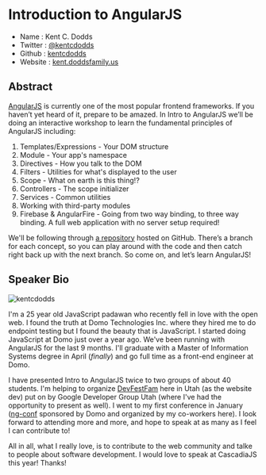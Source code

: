 # Introduction to AngularJS

* Name      : Kent C. Dodds
* Twitter   : [@kentcdodds](http://twitter.com/kentcdodds)
* Github    : [kentcdodds](http://github.com/kentcdodds)
* Website   : [kent.doddsfamily.us](http://kent.doddsfamily.us)

## Abstract

[AngularJS](http://angularjs.org/) is currently one of the most popular frontend frameworks. If you haven’t yet heard of it, prepare to be amazed. In Intro to AngularJS we’ll be doing an interactive workshop to learn the fundamental principles of AngularJS including:
  1. Templates/Expressions - Your DOM structure
  2. Module - Your app's namespace
  3. Directives - How you talk to the DOM
  4. Filters - Utilities for what's displayed to the user
  5. Scope - What on earth is this thing!?
  6. Controllers - The scope initializer
  7. Services - Common utilities
  8. Working with third-party modules
  9. Firebase & AngularFire - Going from two way binding, to three way binding. A full web application with no server setup required!

We'll be following through [a repository](https://github.com/kentcdodds/ng-workshop) hosted on GitHub. There’s a branch for each concept, so you can play around with the code and then catch right back up with the next branch. So come on, and let’s learn AngularJS!

## Speaker Bio

![kentcdodds](https://raw.github.com/kentcdodds/2014.cascadiajs.com/master/images/kentcdodds.png)

I'm a 25 year old JavaScript padawan who recently fell in love with the open web. I found the truth at Domo Technologies Inc. where they hired me to do endpoint testing but I found the beauty that is JavaScript. I started doing JavaScript at Domo just over a year ago. We've been running with AngularJS for the last 9 months. I'll graduate with a Master of Information Systems degree in April (*finally*) and go full time as a front-end engineer at Domo.

I have presented Intro to AngularJS twice to two groups of about 40 students. I'm helping to organize [DevFestFam](http://devfestfam.com) here in Utah (as the website dev) put on by Google Developer Group Utah (where I've had the opportunity to present as well). I went to my first conference in January ([ng-conf](http://ng-conf.org/) sponsored by Domo and organized by my co-workers here). I look forward to attending more and more, and hope to speak at as many as I feel I can contribute to!

All in all, what I really love, is to contribute to the web community and talke to people about software development. I would love to speak at CascadiaJS this year! Thanks!

